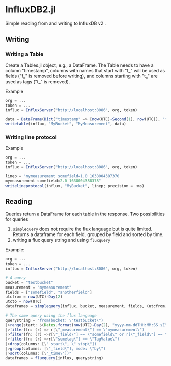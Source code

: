 # InfluxDB2.jl
Simple reading from and writing to InfluxDB v2 .

## Writing
### Writing a Table

Create a Tables.jl object, e.g., a DataFrame. The Table needs to have a column "timestamp", columns with names that start with "f_" will be used as fields ("f_" is removed before writing), and columns starting with "t_" are used as tags ("t_" is removed).

Example
```julia
org = ...
token = ...
influx = InfluxServer("http://localhost:8086", org, token)

data = DataFrame(Dict("timestamp" => [now(UTC)-Second(1), now(UTC)], "f_somefield" => [1.0, 2.0]))
writetable(influx, "MyBucket", "MyMeasurement", data)
```

### Writing line protocol
Example
```julia
org = ...
token = ...
influx = InfluxServer("http://localhost:8086", org, token)

linep = "mymeasurement somefield=1.0 1638004387370
mymeasurement somefield=2.0 1638004388378"
writelineprotocol(influx, "MyBucket", linep; precision = :ms)
```

## Reading
Queries return a DataFrame for each table in the response.
Two possibilities for queries
1) `simplequery` does not require the flux language but is quite limited. Returns a dataframe for each field, grouped by field and sorted by time.
2) writing a flux query string and using `fluxquery`

Example:
```julia
org = ...
token = ...
influx = InfluxServer("http://localhost:8086", org, token)

# A query
bucket = "testbucket"
measurement = "mymeasurement"
fields = ["somefield", "anotherfield"]
utcfrom = now(UTC)-Day(2)
utcto = now(UTC)
dataframes = simplequery(influx, bucket, measurement, fields, (utcfrom, utcto); tags = ["sometag"=>"TagValue"])

# The same query using the flux language
querystring = "from(bucket: \"testbucket\")
|>range(start: $(Dates.format(now(UTC)-Day(2), "yyyy-mm-ddTHH:MM:SS.sZ")), stop: $(Dates.format(now(UTC), "yyyy-mm-ddTHH:MM:SS.sZ")))
|>filter(fn: (r) => r[\"_measurement\"] == \"mymeasurement\")
|>filter(fn: (r) =>r[\"_field\"] == \"somefield\" or r[\"_field\"] == \"anotherfield\")
|>filter(fn: (r) =>r[\"sometag\"] == \"TagValue\")
|>drop(columns: [\"_start\", \"_stop\"])
|>group(columns: [\"_field\"], mode: \"by\")
|>sort(columns: [\"_time\"])"
dataframes = fluxquery(influx, querystring)
```
